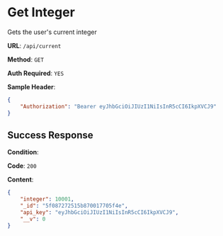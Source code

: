 # Get Integer

Gets the user's current integer  

**URL**: `/api/current`

**Method**: `GET`

**Auth Required**: `YES`

**Sample Header**:
```json
{
    "Authorization": "Bearer eyJhbGciOiJIUzI1NiIsInR5cCI6IkpXVCJ9"
}

```

## Success Response

**Condition**: 

**Code**: `200`

**Content**: 

```json
{
    "integer": 10001,
    "_id": "5f087272515b870017705f4e",
    "api_key": "eyJhbGciOiJIUzI1NiIsInR5cCI6IkpXVCJ9",
    "__v": 0
}
```